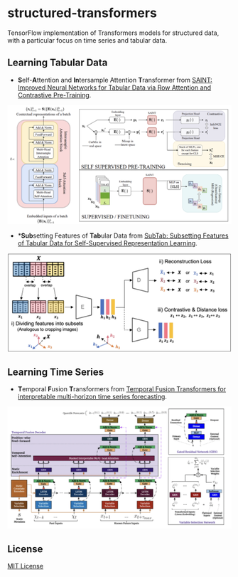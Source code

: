 # structured-transformers
TensorFlow implementation of Transformers models for structured data, with a particular focus on time series and tabular data.

## Learning Tabular Data

* **S**elf-**A**ttention and **In**tersample Attention **T**ransformer from [SAINT: Improved Neural Networks for Tabular Data via Row Attention and Contrastive Pre-Training](https://arxiv.org/pdf/2106.01342.pdf).

![Self-Attention and Intersample Attention Transformer](image/SAINT.png "Self-Attention and Intersample Attention Transformer")

* ***Sub**setting Features of **Tab**ular Data from [SubTab: Subsetting Features of Tabular Data for Self-Supervised Representation Learning](https://arxiv.org/pdf/2110.04361.pdf).

![Subsetting Features of Tabular Data](image/SubTab.png "Subsetting Features of Tabular Data")

## Learning Time Series
* **T**emporal **F**usion **T**ransformers from [Temporal Fusion Transformers for interpretable multi-horizon time series forecasting](https://www.sciencedirect.com/science/article/pii/S0169207021000637).

![Temporal Fusion Transformers](image/TFT.png "Temporal Fusion Transformers")


## License
[MIT License](LICENSE)
